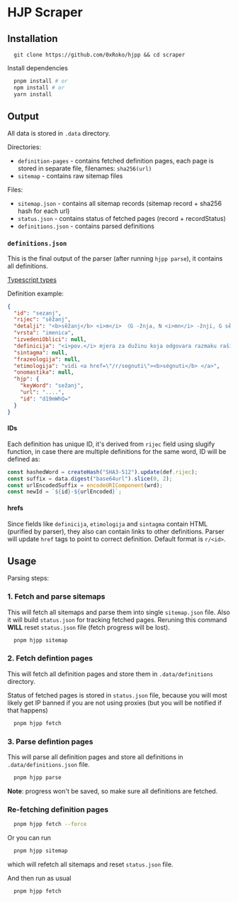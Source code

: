 # HJP Scraper

## Installation

```
  git clone https://github.com/0xRoko/hjpp && cd scraper
```

Install dependencies

```bash
  pnpm install # or
  npm install # or
  yarn install
```

## Output

All data is stored in `.data` directory.

Directories:

- `definition-pages` - contains fetched definition pages, each page is stored in separate file, filenames: `sha256(url)`
- `sitemap` - contains raw sitemap files

Files:

- `sitemap.json` - contains all sitemap records (sitemap record + sha256 hash for each url)
- `status.json` - contains status of fetched pages (record + recordStatus)
- `definitions.json` - contains parsed definitions

### `definitions.json`

This is the final output of the parser (after running `hjpp parse`), it contains all definitions.

[Typescript types](./../packages/types/index.ts)

Definition example:

```json
{
  "id": "sezanj",
  "rijec": "sȅžanj",
  "detalji": "<b>sȅžanj</b> <i>m</i> 〈G -žnja, N <i>mn</i> -žnji, G sȇžānjā〉",
  "vrsta": "imenica",
  "izvedeniOblici": null,
  "definicija": "<i>pov.</i> mjera za dužinu koja odgovara razmaku raširenih ruku",
  "sintagma": null,
  "frazeologija": null,
  "etimologija": "vidi <a href=\"/r/segnuti\"><b>ségnuti</b> </a>",
  "onomastika": null,
  "hjp": {
    "keyWord": "sežanj",
    "url": "....",
    "id": "d19mWhQ="
  }
}
```

#### IDs

Each definition has unique ID, it's derived from `rijec` field using slugify function, in case there are multiple definitions for the same word, ID will be defined as:

```ts
const hashedWord = createHash("SHA3-512").update(def.rijec);
const suffix = data.digest("base64url").slice(0, 2);
const urlEncodedSuffix = encodeURIComponent(wrd);
const newId = `${id}-${urlEncoded}`;
```

#### hrefs

Since fields like `definicija`, `etimologija` and `sintagma` contain HTML (purified by parser), they also can contain links to other definitions. Parser will update `href` tags to point to correct definition. Default format is `r/<id>`.

## Usage

Parsing steps:

### 1. Fetch and parse sitemaps

This will fetch all sitemaps and parse them into single `sitemap.json` file. Also it will build `status.json` for tracking fetched pages.
Reruning this command **WILL** reset `status.json` file (fetch progress will be lost).

```bash
  pnpm hjpp sitemap
```

### 2. Fetch defintion pages

This will fetch all definition pages and store them in `.data/definitions` directory.

Status of fetched pages is stored in `status.json` file, because you will most likely get IP banned if you are not using proxies (but you will be notified if that happens)

```bash
  pnpm hjpp fetch
```

### 3. Parse defintion pages

This will parse all definition pages and store all definitions in `.data/definitions.json` file.

```bash
  pnpm hjpp parse
```

**Note**: progress won't be saved, so make sure all definitions are fetched.

### Re-fetching definition pages

```bash
  pnpm hjpp fetch --force
```

Or you can run

```bash
  pnpm hjpp sitemap
```

which will refetch all sitemaps and reset `status.json` file.

And then run as usual

```bash
  pnpm hjpp fetch
```
